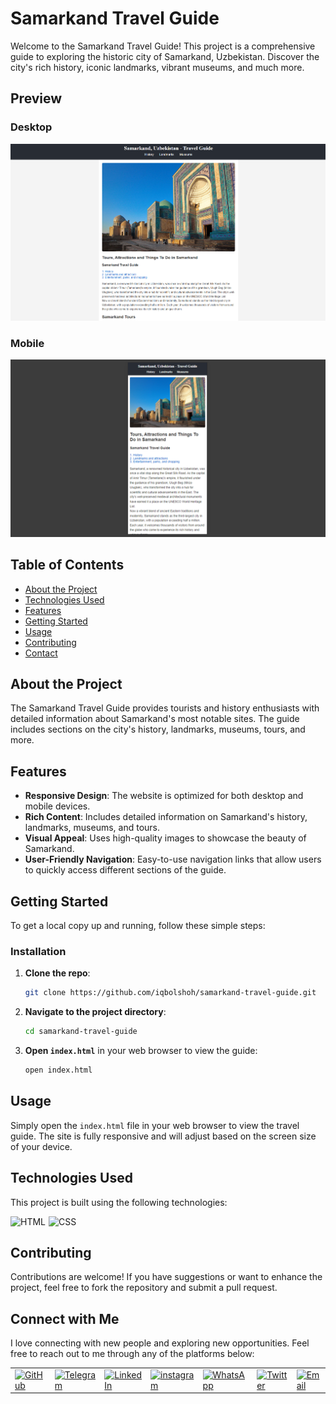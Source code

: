 # Samarkand Travel Guide

Welcome to the Samarkand Travel Guide! This project is a comprehensive guide to exploring the historic city of Samarkand, Uzbekistan. Discover the city's rich history, iconic landmarks, vibrant museums, and much more.

## Preview

### Desktop

![Desktop Preview](./src/images/desktop.png)

### Mobile

![Mobile Preview](./src/images/mobile.png)

## Table of Contents

- [About the Project](#about-the-project)
- [Technologies Used](#technologies-used)
- [Features](#features)
- [Getting Started](#getting-started)
- [Usage](#usage)
- [Contributing](#contributing)
- [Contact](#contact)

## About the Project

The Samarkand Travel Guide provides tourists and history enthusiasts with detailed information about Samarkand's most notable sites. The guide includes sections on the city's history, landmarks, museums, tours, and more.


## Features

- **Responsive Design**: The website is optimized for both desktop and mobile devices.
- **Rich Content**: Includes detailed information on Samarkand's history, landmarks, museums, and tours.
- **Visual Appeal**: Uses high-quality images to showcase the beauty of Samarkand.
- **User-Friendly Navigation**: Easy-to-use navigation links that allow users to quickly access different sections of the guide.

## Getting Started

To get a local copy up and running, follow these simple steps:

### Installation

1. **Clone the repo**:

   ```sh
   git clone https://github.com/iqbolshoh/samarkand-travel-guide.git
   ```

2. **Navigate to the project directory**:

   ```sh
   cd samarkand-travel-guide
   ```

3. **Open `index.html`** in your web browser to view the guide:

   ```sh
   open index.html
   ```

## Usage

Simply open the `index.html` file in your web browser to view the travel guide. The site is fully responsive and will adjust based on the screen size of your device.

## Technologies Used

This project is built using the following technologies:

<div style="display: flex; flex-wrap: wrap; gap: 5px;">
    <img src="https://img.shields.io/badge/HTML-%23F06529.svg?style=for-the-badge&logo=html5&logoColor=white" alt="HTML">
    <img src="https://img.shields.io/badge/CSS-%231572B6.svg?style=for-the-badge&logo=css3&logoColor=white" alt="CSS">
</div>

## Contributing

Contributions are welcome! If you have suggestions or want to enhance the project, feel free to fork the repository and submit a pull request.

## Connect with Me

I love connecting with new people and exploring new opportunities. Feel free to reach out to me through any of the platforms below:

<table>
    <tr>
        <td>
            <a href="https://github.com/iqbolshoh">
                <img src="https://raw.githubusercontent.com/rahuldkjain/github-profile-readme-generator/master/src/images/icons/Social/github.svg"
                    height="48" width="48" alt="GitHub" />
            </a>
        </td>
        <td>
            <a href="https://t.me/iqbolshoh_777">
                <img src="https://github.com/gayanvoice/github-active-users-monitor/blob/master/public/images/icons/telegram.svg"
                    height="48" width="48" alt="Telegram" />
            </a>
        </td>
        <td>
            <a href="https://www.linkedin.com/in/iiqbolshoh/">
                <img src="https://github.com/gayanvoice/github-active-users-monitor/blob/master/public/images/icons/linkedin.svg"
                    height="48" width="48" alt="LinkedIn" />
            </a>
        </td>
        <td>
            <a href="https://instagram.com/iqbolshoh_777" target="blank"><img align="center"
                    src="https://raw.githubusercontent.com/rahuldkjain/github-profile-readme-generator/master/src/images/icons/Social/instagram.svg"
                    alt="instagram" height="48" width="48" /></a>
        </td>
        <td>
            <a href="https://wa.me/qr/22PVFQSMQQX4F1">
                <img src="https://github.com/gayanvoice/github-active-users-monitor/blob/master/public/images/icons/whatsapp.svg"
                    height="48" width="48" alt="WhatsApp" />
            </a>
        </td>
        <td>
            <a href="https://x.com/iqbolshoh_777">
                <img src="https://img.shields.io/badge/X-000000?style=for-the-badge&logo=x&logoColor=white" height="48"
                    width="48" alt="Twitter" />
            </a>
        </td>
        <td>
            <a href="mailto:iilhomjonov777@gmail.com">
                <img src="https://github.com/gayanvoice/github-active-users-monitor/blob/master/public/images/icons/gmail.svg"
                    height="48" width="48" alt="Email" />
            </a>
        </td>
    </tr>
</table>
